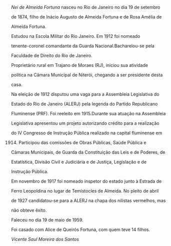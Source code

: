 

*Nei de Almeida Fortuna* nasceu no Rio de Janeiro no dia 19 de setembro

de 1874, filho de Inácio Augusto de Almeida Fortuna e de Rosa Amélia de

Almeida Fortuna.



Estudou na Escola Militar do Rio Janeiro. Em 1912 foi nomeado

tenente-coronel comandante da Guarda Nacional.Bacharelou-se pela

Faculdade de Direito do Rio de Janeiro.



Proprietário rural em Trajano de Moraes (RJ), iniciou sua atividade

política na Câmara Municipal de Niterói, chegando a ser presidente desta

casa.



Na eleição de 1912 disputou uma vaga para a Assembleia Legislativa do

Estado do Rio de Janeiro (ALERJ) pela legenda do Partido Republicano

Fluminense (PRF). Foi reeleito em 1915.Durante sua atuação na Assembleia

Legislativa apresentou um projeto autorizando crédito para a realização

do IV Congresso de Instrução Pública realizado na capital fluminense em

1914. Participou das comissões de Obras Públicas, Saúde Pública e

Câmaras Municipais, de Guarda da Constituição das Leis e de Poderes, de

Estatística, Divisão Civil e Judiciária e de Justiça, Legislação e de

Instrução Pública.



Em novembro de 1917 foi nomeado inspetor do estado junto à Estrada de

Ferro Leopoldina no lugar de Temístocles de Almeida. No pleito de abril

de 1927 candidatou-se para a ALERJ na chapa dos nilistas vermelhos, mas

não obteve êxito.



Faleceu no dia 19 de maio de 1959.



Foi casado com Alice de Queirós Fortuna, com quem teve 14 filhos.



*Vicente Saul Moreira dos Santos*



